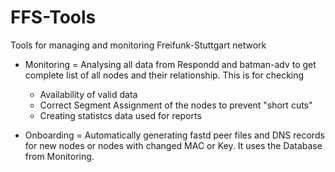 # FFS-Tools
Tools for managing and monitoring Freifunk-Stuttgart network

* Monitoring = Analysing all data from Respondd and batman-adv to get complete list of all nodes and their relationship. This is for checking
  - Availability of valid data
  - Correct Segment Assignment of the nodes to prevent "short cuts"
  - Creating statistcs data used for reports
 
* Onboarding = Automatically generating fastd peer files and DNS records for new nodes or nodes with changed MAC or Key. It uses the Database from Monitoring.

